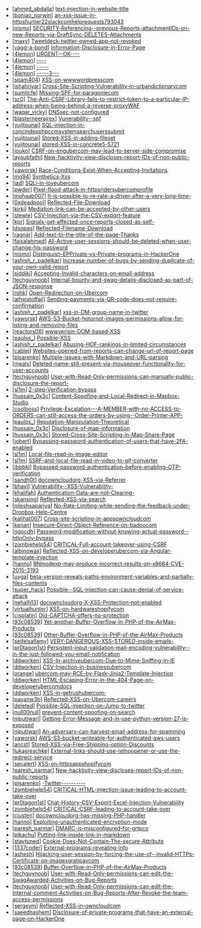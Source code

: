 * [[ahmed_abdalla](https://hackerone.com/ahmed_abdalla)] [text-injection-in-website-title](https://hackerone.com/reports/128764)
* [[boniao_norwin](https://hackerone.com/boniao_norwin)] [an-xss-issue-in-httpshunter22slackcomhelprequests793043](https://hackerone.com/reports/116419)
* [[nismo](https://hackerone.com/nismo)] [SECURITY-Referencing--previous-Reports-attachmentIDs-on-new-Reports-via-DraftSync-DELETES-Attachments](https://hackerone.com/reports/123615)
* [[maxy](https://hackerone.com/maxy)] [Tweetdeck-twitter-owned-app-not-revoked](https://hackerone.com/reports/90172)
* [[vagg-a-bond](https://hackerone.com/vagg-a-bond)] [Information-Disclosure-in-Error-Page](https://hackerone.com/reports/115219)
* [[4lemon](https://hackerone.com/4lemon)] [URGENT--OK----](https://hackerone.com/reports/78436)
* [[4lemon](https://hackerone.com/4lemon)] [----](https://hackerone.com/reports/79046)
* [[4lemon](https://hackerone.com/4lemon)] [-----](https://hackerone.com/reports/78219)
* [[4lemon](https://hackerone.com/4lemon)] [-----3---](https://hackerone.com/reports/78516)
* [[spam404](https://hackerone.com/spam404)] [XSS-on-wwwwordpresscom](https://hackerone.com/reports/133963)
* [[ishahriyar](https://hackerone.com/ishahriyar)] [Cross-Site-Scripting-Vulnerability-in-urbandictionarycom](https://hackerone.com/reports/115438)
* [[sumitcfe](https://hackerone.com/sumitcfe)] [Missing-SPF-for-paragoniecom](https://hackerone.com/reports/115315)
* [[sc0](https://hackerone.com/sc0)] [The-Anti-CSRF-Library-fails-to-restrict-token-to-a-particular-IP-address-when-being-behind-a-reverse-proxyWAF](https://hackerone.com/reports/134894)
* [[waqar_vicky](https://hackerone.com/waqar_vicky)] [DNSsec-not-configured](https://hackerone.com/reports/115246)
* [[blasterneerajrex](https://hackerone.com/blasterneerajrex)] [Vunerability--spf](https://hackerone.com/reports/130990)
* [[yujitounai](https://hackerone.com/yujitounai)] [SQL-injection-in-concindexphpccmsystemsearchuserssubmit](https://hackerone.com/reports/38778)
* [[yujitounai](https://hackerone.com/yujitounai)] [Stored-XSS-in-adding-fileset](https://hackerone.com/reports/42248)
* [[yujitounai](https://hackerone.com/yujitounai)] [stored-XSS-in-concrete5-5721](https://hackerone.com/reports/38890)
* [[jouko](https://hackerone.com/jouko)] [CSRF-on-engubercom-may-lead-to-server-side-compromise](https://hackerone.com/reports/125594)
* [[ayoubfathi](https://hackerone.com/ayoubfathi)] [New-hacktivity-view-discloses-report-IDs-of-non-public-reports](https://hackerone.com/reports/127235)
* [[yaworsk](https://hackerone.com/yaworsk)] [Race-Conditions-Exist-When-Accepting-Invitations](https://hackerone.com/reports/119354)
* [[mg94](https://hackerone.com/mg94)] [Synthetics-Xss](https://hackerone.com/reports/123649)
* [[iad](https://hackerone.com/iad)] [SQLi-in-loveubercom](https://hackerone.com/reports/125181)
* [[pwder](https://hackerone.com/pwder)] [Pixel-flood-attack-in-httpsridersubercomprofile](https://hackerone.com/reports/126826)
* [[mohaab007](https://hackerone.com/mohaab007)] [It-is-possible-to-re-rate-a-driver-after-a-very-long-time-](https://hackerone.com/reports/126835)
* [[0xdeadpool](https://hackerone.com/0xdeadpool)] [Reflected-File-Download](https://hackerone.com/reports/39658)
* [[kirkj](https://hackerone.com/kirkj)] [Mediation-link-can-be-accepted-by-other-users](https://hackerone.com/reports/123420)
* [[stewie](https://hackerone.com/stewie)] [CSV-Injection-via-the-CSV-export-feature](https://hackerone.com/reports/124223)
* [[kpr](https://hackerone.com/kpr)] [Signals-get-affected-once-reports-closed-as-self-](https://hackerone.com/reports/108928)
* [[dsopas](https://hackerone.com/dsopas)] [Reflected-Filename-Download](https://hackerone.com/reports/54034)
* [[ragnar](https://hackerone.com/ragnar)] [Add-text-to-the-title-of-the-page-Thanks](https://hackerone.com/reports/44359)
* [[faisalahmed](https://hackerone.com/faisalahmed)] [All-Active-user-sessions-should-be-deleted-when-user-change-his-password](https://hackerone.com/reports/9950)
* [[nismo](https://hackerone.com/nismo)] [Distinguish-EPPrivate-vs-Private-programs-in-HackerOne](https://hackerone.com/reports/118965)
* [[ashish_r_padelkar](https://hackerone.com/ashish_r_padelkar)] [Increase-number-of-bugs-by-sending-duplicate-of-your-own-valid-report](https://hackerone.com/reports/116951)
* [[siddiki](https://hackerone.com/siddiki)] [Accepting-Invalid-characters-on-email-address](https://hackerone.com/reports/3991)
* [[techguynoob](https://hackerone.com/techguynoob)] [Internal-bounty-and-swag-details-disclosed-as-part-of-JSON-response](https://hackerone.com/reports/81083)
* [[rohk](https://hackerone.com/rohk)] [Open-Redirection-on-Ubercom](https://hackerone.com/reports/119236)
* [[atheistoffail](https://hackerone.com/atheistoffail)] [Sending-payments-via-QR-code-does-not-require-confirmation](https://hackerone.com/reports/126784)
* [[ashish_r_padelkar](https://hackerone.com/ashish_r_padelkar)] [xss-in-DM-group-name-in-twitter](https://hackerone.com/reports/129436)
* [[yaworsk](https://hackerone.com/yaworsk)] [AWS-S3-Bucket-hotornot-images-permissions-allow-for-listing-and-removing-files](https://hackerone.com/reports/133680)
* [[reactors08](https://hackerone.com/reactors08)] [wwwverisin-DOM-based-XSS](https://hackerone.com/reports/119453)
* [[paulos_](https://hackerone.com/paulos_)] [Possible-XSS](https://hackerone.com/reports/123278)
* [[ashish_r_padelkar](https://hackerone.com/ashish_r_padelkar)] [Abusing-HOF-rankings-in-limited-circumstances](https://hackerone.com/reports/118684)
* [[cablej](https://hackerone.com/cablej)] [Websites-opened-from-reports-can-change-url-of-report-page](https://hackerone.com/reports/124889)
* [[pisarenko](https://hackerone.com/pisarenko)] [Multiple-issues-with-Markdown-and-URL-parsing](https://hackerone.com/reports/113070)
* [[meals](https://hackerone.com/meals)] [Deleted-name-still-present-via-mouseover-functionality-for-user-accounts](https://hackerone.com/reports/127914)
* [[techguynoob](https://hackerone.com/techguynoob)] [User-with-Read-Only-permissions-can-manually-public-disclosure-the-report-](https://hackerone.com/reports/118718)
* [[sl1m](https://hackerone.com/sl1m)] [2-step-Verification-bypass](https://hackerone.com/reports/116302)
* [[hussain_0x3c](https://hackerone.com/hussain_0x3c)] [Content-Spoofing-and-Local-Redirect-in-Mapbox-Studio](https://hackerone.com/reports/114529)
* [[coolboss](https://hackerone.com/coolboss)] [Privilege-Escalation---A-MEMBER-with-no-ACCESS-to-ORDERS-can-still-access-the-orders-by-using--Order-Printer-APP-](https://hackerone.com/reports/64164)
* [[paulos_](https://hackerone.com/paulos_)] [Reputation-Manipulation-Theoretical](https://hackerone.com/reports/132057)
* [[hussain_0x3c](https://hackerone.com/hussain_0x3c)] [Disclosure-of-map-information](https://hackerone.com/reports/74933)
* [[hussain_0x3c](https://hackerone.com/hussain_0x3c)] [Stored-Cross-Site-Scripting-in-Map-Share-Page](https://hackerone.com/reports/65284)
* [[jobert](https://hackerone.com/jobert)] [Bypassing-password-authentication-of-users-that-have-2FA-enabled](https://hackerone.com/reports/128085)
* [[sl1m](https://hackerone.com/sl1m)] [Local-file-read-in-image-editor](https://hackerone.com/reports/122475)
* [[sl1m](https://hackerone.com/sl1m)] [SSRF-and-local-file-read-in-video-to-gif-converter](https://hackerone.com/reports/115857)
* [[jbbbkj](https://hackerone.com/jbbbkj)] [Bypassed-password-authentication-before-enabling-OTP-verification](https://hackerone.com/reports/124845)
* [[sandh0t](https://hackerone.com/sandh0t)] [docowncloudorg-XSS-via-Referrer](https://hackerone.com/reports/130951)
* [[bhavi](https://hackerone.com/bhavi)] [Vulnerability--XSS-Vulnerability-](https://hackerone.com/reports/121705)
* [[khalifah](https://hackerone.com/khalifah)] [Authentication-Data-are-not-Clearing-](https://hackerone.com/reports/119262)
* [[skansing](https://hackerone.com/skansing)] [Reflected-XSS-via-search](https://hackerone.com/reports/93550)
* [[nileshsapariya](https://hackerone.com/nileshsapariya)] [No-Rate-Limiting-while-sending-the-feedback-under-Dropbox-Help-Centre](https://hackerone.com/reports/129808)
* [[kalihat007](https://hackerone.com/kalihat007)] [Cross-site-scripting-in-appsowncloudcom](https://hackerone.com/reports/129551)
* [[kenan](https://hackerone.com/kenan)] [Insecure-Direct-Object-Reference-on-badoocom](https://hackerone.com/reports/126861)
* [[ngocdh](https://hackerone.com/ngocdh)] [Password-modification-without-knowing-actual-password--httpOnly-bypass](https://hackerone.com/reports/119794)
* [[zombiehelp54](https://hackerone.com/zombiehelp54)] [CRITICAL-Full-account-takeover-using-CSRF](https://hackerone.com/reports/127703)
* [[albinowax](https://hackerone.com/albinowax)] [Reflected-XSS-on-developerubercom-via-Angular-template-injection](https://hackerone.com/reports/125027)
* [[hanno](https://hackerone.com/hanno)] [BNmodexp-may-produce-incorrect-results-on-x8664-CVE-2015-3193](https://hackerone.com/reports/128169)
* [[uyga](https://hackerone.com/uyga)] [beta-version-reveals-paths-environment-variables-and-partially-files-contents](https://hackerone.com/reports/129869)
* [[super_hack](https://hackerone.com/super_hack)] [Possible--SQL-injection-can-cause-denial-of-service-attack](https://hackerone.com/reports/123660)
* [[nehalh13](https://hackerone.com/nehalh13)] [docowncloudorg-X-XSS-Protection-not-enabled](https://hackerone.com/reports/128493)
* [[virtualhunter](https://hackerone.com/virtualhunter)] [XSS-on-hardwareshopifycom](https://hackerone.com/reports/123125)
* [[cisplatin](https://hackerone.com/cisplatin)] [Old-CAPTCHA-offers-no-protection](https://hackerone.com/reports/127028)
* [[93c08539](https://hackerone.com/93c08539)] [Yet-another-Buffer-Overflow-in-PHP-of-the-AirMax-Products](https://hackerone.com/reports/74025)
* [[93c08539](https://hackerone.com/93c08539)] [Other-Buffer-Overflow-in-PHP-of-the-AirMax-Products](https://hackerone.com/reports/74004)
* [[seifelsallamy](https://hackerone.com/seifelsallamy)] [VERY-DANGEROUS-XSS-STORED-inside-emails-](https://hackerone.com/reports/116570)
* [[pr0tagon1st](https://hackerone.com/pr0tagon1st)] [Persistent-input-validation-mail-encoding-vulnerability--in-the-just-followed-you-email-notification](https://hackerone.com/reports/114879)
* [[ddworken](https://hackerone.com/ddworken)] [XSS-In-archiveubercom-Due-to-Mime-Sniffing-in-IE](https://hackerone.com/reports/126197)
* [[ddworken](https://hackerone.com/ddworken)] [CSV-Injection-in-businessubercom](https://hackerone.com/reports/126109)
* [[orange](https://hackerone.com/orange)] [ubercom-may-RCE-by-Flask-Jinja2-Template-Injection](https://hackerone.com/reports/125980)
* [[ddworken](https://hackerone.com/ddworken)] [HTML-Escaping-Error-in-the-404-Page-on-developerubercomdocs](https://hackerone.com/reports/125130)
* [[ddworken](https://hackerone.com/ddworken)] [XSS-in-getrushubercom-](https://hackerone.com/reports/125112)
* [[pavanw3b](https://hackerone.com/pavanw3b)] [Reflected-XSS-on-Ubercom-careers](https://hackerone.com/reports/117190)
* [[deleted](https://hackerone.com/deleted)] [Possible-SQL-injection-on-Jump-to-twitter](https://hackerone.com/reports/81701)
* [[null00null](https://hackerone.com/null00null)] [prevent-content-spoofing-on-search](https://hackerone.com/reports/115284)
* [[niputiwari](https://hackerone.com/niputiwari)] [Getting-Error-Message-and-in-use-python-version-27-is-exposed](https://hackerone.com/reports/128041)
* [[niputiwari](https://hackerone.com/niputiwari)] [An-adversary-can-harvest-email-address-for-spamming](https://hackerone.com/reports/128035)
* [[yaworsk](https://hackerone.com/yaworsk)] [AWS-S3-bucket-writeable-for-authenticated-aws-users](https://hackerone.com/reports/128088)
* [[ancst](https://hackerone.com/ancst)] [Stored-XSS-via-Free-Shipping-option-Discounts](https://hackerone.com/reports/124429)
* [[lukasreschke](https://hackerone.com/lukasreschke)] [External-links-should-use-relnoopener-or-use-the-redirect-service](https://hackerone.com/reports/124620)
* [[secalert](https://hackerone.com/secalert)] [XSS-on-httpsappshopifycom](https://hackerone.com/reports/126539)
* [[paresh_parmar](https://hackerone.com/paresh_parmar)] [New-hacktivity-view-discloses-report-IDs-of-non-public-reports](https://hackerone.com/reports/127620)
* [[pisarenko](https://hackerone.com/pisarenko)] [-Twitter----------](https://hackerone.com/reports/71337)
* [[zombiehelp54](https://hackerone.com/zombiehelp54)] [CRITICAL-HTML-injection-issue-leading-to-account-take-over](https://hackerone.com/reports/111915)
* [[pr0tagon1st](https://hackerone.com/pr0tagon1st)] [Chat-History-CSV-Export-Excel-Injection-Vulnerability](https://hackerone.com/reports/116937)
* [[zombiehelp54](https://hackerone.com/zombiehelp54)] [CRITICAL-CSRF-leading-to-account-take-over](https://hackerone.com/reports/102194)
* [[cjusten](https://hackerone.com/cjusten)] [docowncloudorg-has-missing-PHP-handler](https://hackerone.com/reports/121382)
* [[hanno](https://hackerone.com/hanno)] [Exploiting-unauthenticated-encryption-mode](https://hackerone.com/reports/108082)
* [[paresh_parmar](https://hackerone.com/paresh_parmar)] [DMARC-is-misconfigured-for-grtpco](https://hackerone.com/reports/117325)
* [[pikachu](https://hackerone.com/pikachu)] [Putting-link-inside-link-in-markdown](https://hackerone.com/reports/115205)
* [[staytuned](https://hackerone.com/staytuned)] [Cookie-Does-Not-Contain-The-secure-Attribute](https://hackerone.com/reports/123849)
* [[1337coder](https://hackerone.com/1337coder)] [External-programs-revealing-info](https://hackerone.com/reports/124929)
* [[ashesh](https://hackerone.com/ashesh)] [Hijacking-user-session-by-forcing-the-use-of--invalid-HTTPs-Certificate-on-imagesgratipaycom](https://hackerone.com/reports/124976)
* [[93c08539](https://hackerone.com/93c08539)] [Buffer-Overflow-in-PHP-of-the-AirMax-Products](https://hackerone.com/reports/73491)
* [[techguynoob](https://hackerone.com/techguynoob)] [User-with-Read-Only-permissions-can-edit-the-SwagAwarded-Activities-on-Bug-Reports](https://hackerone.com/reports/118731)
* [[techguynoob](https://hackerone.com/techguynoob)] [User-with-Read-Only-permissions-can-edit-the-Internal-comment-Activities-on-Bug-Reports-After-Revoke-the-team-access-permissions](https://hackerone.com/reports/119221)
* [[sergeym](https://hackerone.com/sergeym)] [Reflected-XSS-in-owncloudcom](https://hackerone.com/reports/127259)
* [[saeedhashem](https://hackerone.com/saeedhashem)] [Disclosure-of-private-programs-that-have-an-external-page-on-HackerOne](https://hackerone.com/reports/124611)
